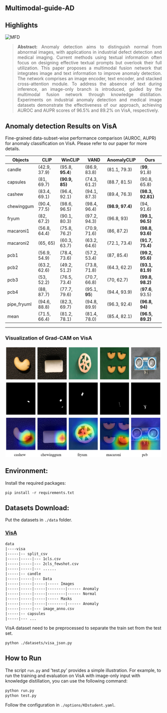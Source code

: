 ## Multimodal-guide-AD

## Highlights
![MFD](docs/fig2.png)

> **<p align="justify"> Abstract:** Anomaly detection aims to distinguish normal from abnormal images, with applications in industrial defect detection and medical imaging. Current methods using textual information often focus on designing effective textual prompts but overlook their full utilization. This paper proposes a multimodal fusion network that integrates image and text information to improve anomaly detection. The network comprises an image encoder, text encoder, and stacked cross-attention module. To address the absence of text during inference, an image-only branch is introduced, guided by the multimodal fusion network through knowledge distillation. Experiments on industrial anomaly detection and medical image datasets demonstrate the effectiveness of our approach, achieving AUROC and AUPR scores of 96.5% and 89.2% on VisA, respectively.

## Anomaly detection Results on VisA
Fine-grained data-subset-wise performance comparison (AUROC, AUPR) for anomaly classification on VisA. Please refer to our paper for more details.

| Objects     | CLIP         | WinCLIP          | VAND           | AnomalyCLIP      | Ours              |
|-------------|--------------|------------------|----------------|------------------|-------------------|
| candle      | (42.9, 37.9) | (95.8, **95.4**) | (86.9, 83.8)   | (81.1, 79.3)     | (**99**, 91.8)    |
| capsules    | (81, 69.7)   | **(90.9, 85)**   | (74.3, 61.2)   | (88.7, 81.5)     | (90.8, 65.8)      |
| cashew      | (83.4, 69.1) | (96.4, 92.1)     | (94.1, 87.3)   | (89.4, 76.3)     | **(98.3, 92.81)** |
| chewinggum  | (90.4, 77.5) | (98.6, 96.5)     | (98.4, 96.4)   | **(98.9, 97.4)** | (94, 91.6)        |
| fryum       | (82, 67.2)   | (90.1, 80.3)     | (97.2, 94.3)   | (96.8, 93)       | **(99.1, 96.5)**  |
| macaroni1   | (56.8, 64.4) | (75.8, 76.2)     | (70.9, 71.6)   | (86, 87.2)       | **(98.8, 93.6)**  |
| macaroni2   | (65, 65)     | (60.3, 63.7)     | (63.2, 64.6)   | (72.1, 73.4)     | **(91.7, 75.4)**  |
| pcb1        | (56.9, 54.9) | (78.4, 73.6)     | (57.2, 53.4)   | (87, 85.4)       | **(99.2, 95.6)**  |
| pcb2        | (63.2, 62.6) | (49.2, 51.2)     | (73.8, 71.8)   | (64.3, 62.2)     | **(93.1, 81.9)**  |
| pcb3        | (53, 52.2)   | (76.5, 73.4)     | (70.7, 66.8)   | (70, 62.7)       | **(99.8, 98.2)**  |
| pcb4        | (88, 87.7)   | (77.7, 79.6)     | (95.1, **95**) | (94.4, 93.9)     | (**97.6**, 93.5)  |
| pipe_fryuml | (94.6, 88.8) | (82.3, 69.7)     | (94.8, 89.9)   | (96.3, 92.4)     | **(96.8, 94)**    |
| mean        | (71.5, 66.4) | (81.2, 78.1)     | (81.4, 78.0)   | (85.4, 82.1)     | **(96.5, 89.2)**  |
------------------------------------------------------------
### Visualization of Grad-CAM on VisA
![visa](docs/fig.png)

## Environment:

Install the required packages:
```
pip install -r requirements.txt
```

## Datasets Download:
Put the datasets in `./data` folder.

### [VisA](https://amazon-visual-anomaly.s3.us-west-2.amazonaws.com/VisA_20220922.tar)

```
data
|----visa
|-----|-- split_csv
|-----|-----|--- 1cls.csv
|-----|-----|--- 2cls_fewshot.csv
|-----|-----|--- ......
|-----|-- candle
|-----|-----|--- Data
|-----|-----|-----|----- Images
|-----|-----|-----|--------|------ Anomaly 
|-----|-----|-----|--------|------ Normal 
|-----|-----|-----|----- Masks
|-----|-----|-----|--------|------ Anomaly 
|-----|-----|--- image_anno.csv
|-----|-- capsules
|-----|--- ...
```

VisA dataset need to be preprocessed to separate the train set from the test set.

```
python ./datasets/visa_json.py
```


## How to Run

The script `run.py` and 'test.py' provides a simple illustration. For example, to run the training and evaluation on VisA with image-only input with knowledge distillation, you can use the following command:

```
python run.py
python test.py
```
Follow the configuration in `./options/KDstudent.yaml`.


